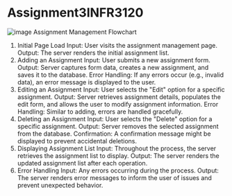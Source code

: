 # Assignment3INFR3120
![image](https://github.com/Pythongirl74/Assignment3INFR3120/assets/96861009/0139f232-40c7-4c8a-93cc-242a309c4b2e)
Assignment Management Flowchart
1. Initial Page Load
Input: User visits the assignment management page.
Output: The server renders the initial assignment list.
2. Adding an Assignment
Input: User submits a new assignment form.
Output: Server captures form data, creates a new assignment, and saves it to the database.
Error Handling: If any errors occur (e.g., invalid data), an error message is displayed to the user.
3. Editing an Assignment
Input: User selects the "Edit" option for a specific assignment.
Output: Server retrieves assignment details, populates the edit form, and allows the user to modify assignment information.
Error Handling: Similar to adding, errors are handled gracefully.
4. Deleting an Assignment
Input: User selects the "Delete" option for a specific assignment.
Output: Server removes the selected assignment from the database.
Confirmation: A confirmation message might be displayed to prevent accidental deletions.
5. Displaying Assignment List
Input: Throughout the process, the server retrieves the assignment list to display.
Output: The server renders the updated assignment list after each operation.
6. Error Handling
Input: Any errors occurring during the process.
Output: The server renders error messages to inform the user of issues and prevent unexpected behavior.
